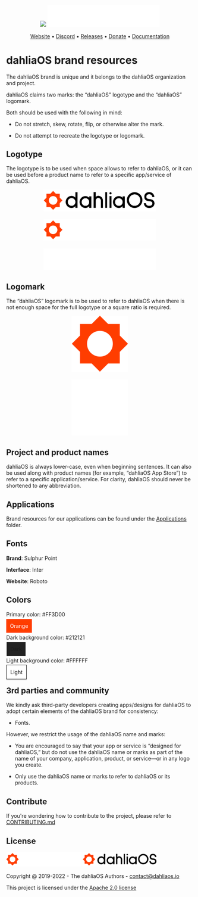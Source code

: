 <p align="center">
  <img width="60%" src="dahliaOS/logotype/svg/logotype.svg#gh-light-mode-only"/>
  <img width="60%" src="dahliaOS/logotype/svg/logotype-monochrome.svg#gh-dark-mode-only"/>
</p>

<p align="center">
<a href="https://dahliaos.io">Website</a> •
<a href="https://dahliaos.io/discord">Discord</a> •
<a href="https://dahliaos.io/download">Releases</a> •
<a href="https://dahliaos.io/donate">Donate</a> •
<a href="https://docs.dahliaos.io">Documentation</a>

# dahliaOS brand resources

The dahliaOS brand is unique and it belongs to the dahliaOS organization and project.

dahliaOS claims two marks: the “dahliaOS” logotype and the “dahliaOS” logomark.

Both should be used with the following in mind:

* Do not stretch, skew, rotate, flip, or otherwise alter the mark.

* Do not attempt to recreate the logotype or logomark.

## Logotype

The logotype is to be used when space allows to refer to dahliaOS, or it can be used before a product name to refer to a specific app/service of dahliaOS.

<p align="center">
  <img width="60%" src="dahliaOS/logotype/svg/logotype-light.svg"/>
  <br/>
  <br/>
  <img width="60%" src="dahliaOS/logotype/svg/logotype-dark.svg"/>
  <br/>
  <br/>
  <img width="60%" src="dahliaOS/logotype/svg/logotype-monochrome.svg"/>
</p>

## Logomark

The “dahliaOS” logomark is to be used to refer to dahliaOS when there is not enough space for the full logotype or a square ratio is required.

<p align="center">
  <img width="30%" src="dahliaOS/logomark/svg/logomark.svg"/>
  <br/>
  <br/>
  <img width="30%" src="dahliaOS/logomark/svg/logomark-monochrome.svg"/>
</p>

## Project and product names

dahliaOS is always lower-case, even when beginning sentences.
It can also be used along with product names (for example, “dahliaOS App Store”) to refer to a specific application/service.
For clarity, dahliaOS should never be shortened to any abbreviation.

## Applications

Brand resources for our applications can be found under the [Applications](Applications/) folder.

## Fonts

**Brand**: Sulphur Point

**Interface**: Inter

**Website**: Roboto

## Colors

Primary color: #FF3D00

<span style="background-color: #ff3d00 ; padding: 10px; width: 20px; height: 20px; color: white">Orange</span>
<br/>

Dark background color: #212121

<span style="background-color: #212121 ; padding: 10px; width: 20px; height: 20px; border: 1px solid white;">Dark</span>
<br/>

Light background color: #FFFFFF

<span style="background-color: #ffffff ; padding: 10px; width: 20px; height: 20px; border: 1px solid black; color:black">Light</span>

## 3rd parties and community

We kindly ask third-party developers creating apps/designs for dahliaOS to adopt certain elements of the dahliaOS brand for consistency:

* Fonts.

However, we restrict the usage of the dahliaOS name and marks:

* You are encouraged to say that your app or service is “designed for dahliaOS,” but do not use the dahliaOS name or marks as part of the name of your company, application, product, or service—or in any logo you create.

* Only use the dahliaOS name or marks to refer to dahliaOS or its products.

## Contribute

If you're wondering how to contribute to the project, please refer to [CONTRIBUTING.md](/CONTRIBUTING.md)

## License

<p align="left">
  <img width="40%" src="https://github.com/dahliaOS/brand/blob/main/dahliaOS/logotype/svg/logotype-dark.svg#gh-dark-mode-only"/>
  <img width="40%" src="https://github.com/dahliaOS/brand/blob/main/dahliaOS/logotype/svg/logotype-light.svg#gh-light-mode-only"/>
</p>

Copyright @ 2019-2022 - The dahliaOS Authors - contact@dahliaos.io

This project is licensed under the [Apache 2.0 license](/LICENSE)